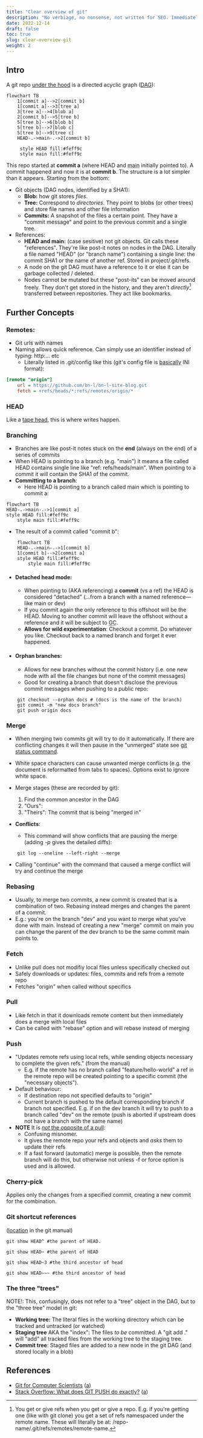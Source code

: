 ```yaml
---
title: "Clear overview of git"
description: "No verbiage, no nonsense, not written for SEO. Immediately actionable. Assumes CS knowledge and only some git."
date: 2022-12-14
draft: false
toc: true
slug: clear-overview-git
weight: 2
---
```


## Intro

A git repo [under the hood](https://archive.ph/wip/YX2Ic) is a directed acyclic graph ([DAG](https://en.wikipedia.org/wiki/Directed_acyclic_graph)):

```mermaid
flowchart TB
	1[commit a]-->2[commit b]
	1[commit a]-->3[tree a]
	3[tree a]-->4[blob a]
	2[commit b]-->5[tree b]
	5[tree b]-->6[blob b]
	5[tree b]-->7[blob c]
	5[tree b]-->9[tree c]
	HEAD-.->main-.->2[commit b]
	
	 style HEAD fill:#feff9c
	 style main fill:#feff9c

```

This repo started at **commit a** (where HEAD and <abbr title="AKA master">main</abbr> initially pointed to). A commit happened and now it is at **commit b**. The structure is a lot simpler than it appears. Starting from the bottom:
- Git objects (DAG nodes, identified by a SHA1):
  - **Blob:** how git stores *files*.
  - **Tree:** Correspond to *directories*. They point to blobs (or other trees) and store file names and other file information
  - **Commits:** A snapshot of the files a certain point. They have a "commit message" and point to the previous commit and a single tree.
- References:
  - **HEAD and main:** (case sesitive) not git objects. Git calls these "references". They're like post-it notes on nodes in the DAG. Literally a file named "HEAD" (or "branch name") containing a single line: the commit SHA1 or the name of another ref. Stored in project/.git/refs.
  - A node on the git DAG must have a reference to it or else it can be garbage collected / deleted.
  - Nodes cannot be mutated but these "post-its" can be moved around freely. They don't get stored in the history, and they aren't *directly*[^1] transferred between repositories. They act like bookmarks.

## Further Concepts

### Remotes:

- Git urls with names
- Naming allows quick reference. Can simply use an identifier instead of typing: http:… etc
  - Literally listed in .git/config like this (git's config file is [basically](https://stackoverflow.com/a/68461700/20603697) INI format):
  
```	ini
[remote "origin"]
    url = https://github.com/bn-l/bn-l-site-blog.git
    fetch = +refs/heads/*:refs/remotes/origin/*
```

  
### HEAD

Like a [tape head](http://hyperphysics.phy-astr.gsu.edu/hbase/Audio/tape2.html), this is where writes happen.

### Branching

- Branches are like post-it notes stuck on the **end** (always on the end) of a series of commits
- When HEAD is pointing to a branch (e.g. "main") it means a file called HEAD contains single line like "ref: refs/heads/main". When pointing to a commit it will contain the SHA1 of the commit.
- **Committing to a branch**:
  - Here HEAD is pointing to a branch called main which is pointing to commit a:
  
``` mermaid
flowchart TB
HEAD-.->main-.->1[commit a]
style HEAD fill:#feff9c
    style main fill:#feff9c
```
- The result of a commit called "commit b":
  
```mermaid
    flowchart TB
    HEAD-.->main-.->1[commit b]
    1[commit b]-->2[commit a]
    style HEAD fill:#feff9c
        style main fill:#feff9c
```

- #### Detached head mode:
  - When pointing to (AKA referencing) a **commit** (vs a ref) the HEAD is considered "detached" (…from a branch with a named reference—like main or dev)
  - If you commit again the only reference to this offshoot will be the HEAD. Moving to another commit will leave the offshoot without a reference and it will be subject to <abbr title="Garbage Collection">GC</abbr>.
  - **Allows for wild experimentation**: Checkout a commit. Do whatever you like. Checkout back to a named branch and forget it ever happened.

- #### Orphan branches:
  - Allows for new branches without the commit history (i.e. one new node with all the file changes but none of the commit messages)
  - Good for creating a branch that doesn't disclose the previous commit messages when pushing to a public repo:
  
```shell
    git checkout --orphan docs # (docs is the name of the branch)
    git commit -m "new docs branch"
    git push origin docs
```

### Merge
- When merging two commits git will try to do it automatically. If there are conflicting changes it will then pause in the "unmerged" state see [git status command](/posts/git-commands).
- White space characters can cause unwanted merge conflicts (e.g. the document is reformatted from tabs to spaces). Options exist to
  ignore white space.
- Merge stages (these are recorded by git):

  1. Find the common ancestor in the DAG
  2. "Ours": 
  3. "Theirs": The commit that is being "merged in"

- **Conflicts**:
  - This command will show conflicts that are pausing the merge (adding *-p* gives the detailed diffs):
  
```shell
    git log --oneline --left-right --merge
```
  - Calling "continue" with the command that caused a merge conflict will try and continue the merge

### Rebasing

- Usually, to merge two commits, a new commit is created that is a combination of two. Rebasing instead merges and changes the parent of a commit.
- E.g.: you're on the branch "dev" and you want to merge what you've done with main. Instead of creating a new "merge" commit on main you can change the parent of the dev branch to be the same commit main points to.

### Fetch

- Unlike pull does not modifiy local files unless specifically checked out
- Safely downloads or updates: files, commits and refs from a remote repo
- Fetches "origin" when called without specifics

### Pull

- Like fetch in that it downloads remote content but then immediately does a merge with local files
- Can be called with "rebase"  option and will rebase instead of merging

### Push

- "Updates remote refs using local refs, while sending objects necessary to complete the given refs." (from the manual)
  - E.g. if the remote has no branch called "feature/hello-world" a ref in the remote repo will be created pointing to a specific commit (the "necessary objects"). 
- Default behaviour: 
  - If destination repo not specified defaults to "origin"
  - Current branch is pushed to the default corresponding branch if branch not specified. E.g. if on the dev branch it will try to push to a branch called "dev" on the remote (push is aborted if upstream
    does not have a branch with the same name)
- **NOTE** It is [*not* the opposite of a pull](https://stackoverflow.com/questions/26005031/what-does-git-push-do-exactly#comment107413312_26005964):
  - Confusing misnomer.
  - It gives the remote repo your refs and objects and *asks* them to update their refs
  - If a fast forward (automatic) merge is possible, then the remote branch will do this, but otherwise not unless -f or force option is used and is allowed.

### Cherry-pick

 Applies only the changes from a specified commit, creating a new commit for the combination.

### Git shortcut references

([location](https://git-scm.com/book/en/v2/Git-Tools-Revision-Selection) in the git manual)

```shell
git show HEAD^ #the parent of HEAD. 
```
```shell
git show HEAD~ #the parent of HEAD
```
```shell
git show HEAD~3 #the third ancestor of head
```
```shell
git show HEAD~~~ #the third ancestor of head
```



### The three **"trees"**

NOTE!: This, confusingly, does not refer to a "tree" object in the DAG, but to the "three tree" model in git:

- **Working tree:** The literal files in the working directory which can be tracked and untracked (or watched)
- **Staging tree** AKA the "index":  The files *to be* committed. A "git add ." will "add" all tracked files from the working tree to the staging tree.
- **Commit tree**: Staged files are added to a new node in the git DAG (and stored locally in a blob)





## References

- [Git for Computer Scientists](https://eagain.net/articles/git-for-computer-scientists/) ([a](https://archive.ph/YX2Ic))
- [Stack Overflow: What does GIT PUSH do exactly?](https://stackoverflow.com/a/26005964/20603697) ([a](https://archive.ph/6AZdA))



[^1]: You get or give refs when you get or give a repo. E.g. if you're getting one (like with git clone) you get a set of refs namespaced under the remote name. These will literally be at: /repo-name/.git/refs/remotes/remote-name. 


